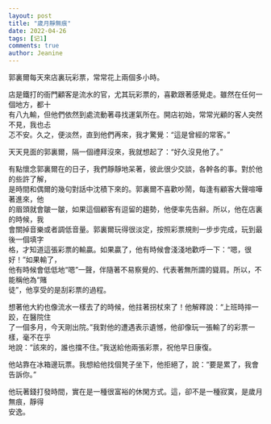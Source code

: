 ```yaml
---
layout: post
title: "歲月靜無痕"
date: 2022-04-26
tags: [记1]
comments: true
author: Jeanine 
---
```

郭裏爾每天來店裏玩彩票，常常花上兩個多小時。  

店是鐵打的衙門顧客是流水的官，尤其玩彩票的，喜歡跟著感覺走。雖然在任何一個地方，都十  
有八九輸，但他們依然到處流動著尋找運氣所在。開店初始，常常光顧的客人突然不見，我也忐  
忑不安。久之，便淡然，直到他們再來，我才驚覺：“這是曾經的常客。”  

天天見面的郭裏爾，隔一個禮拜沒來，我就想起了：“好久沒見他了。”  

有點懷念郭裏爾在的日子，我們靜靜地呆著，彼此很少交談，各幹各的事。對於他的些許了解，  
是時間和偶爾的幾句對話中沈積下來的。郭裏爾不喜歡吵鬧，每逢有顧客大聲喧嘩著進來，他  
的眉頭就會皺一皺，如果這個顧客有逗留的趨勢，他便率先告辭。所以，他在店裏的時候，我  
會關掉音樂或者調低音量。郭裏爾玩得很淡定，按照彩票規則一步步完成，玩到最後一個填字  
格，才知道這張彩票的輸贏。如果贏了，他有時候會淺淺地歡呼一下：“嗯，很好！”如果輸了，  
他有時候會低低地“嗯”一聲，伴隨著不易察覺的、代表著無所謂的聳肩。所以，不能稱他為“賭  
徒”，他享受的是刮彩票的過程。  

想著他大約也像流水一樣去了的時候，他拄著拐杖來了！他解釋說：“上班時摔一跤，在醫院住  
了一個多月，今天剛出院。”我對他的遭遇表示遺憾，他卻像玩一張輸了的彩票一樣，毫不在乎  
地說：“該來的，誰也擋不住。”我送給他兩張彩票，祝他早日康復。   

他站靠在冰箱邊玩票。我想給他找個凳子坐下，他拒絕了，說：“要是累了，我會告訴你。”  

他玩著錢打發時間，實在是一種很富裕的休閑方式。這，卻不是一種寂寞，是歲月無痕，靜得  
安逸。
